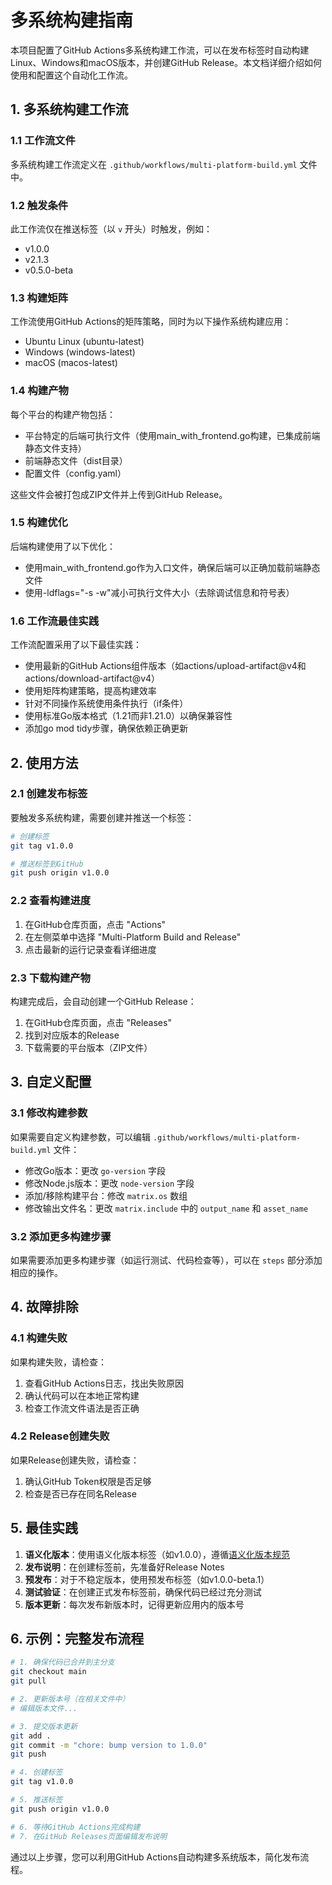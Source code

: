 # 多系统构建指南

本项目配置了GitHub Actions多系统构建工作流，可以在发布标签时自动构建Linux、Windows和macOS版本，并创建GitHub Release。本文档详细介绍如何使用和配置这个自动化工作流。

## 1. 多系统构建工作流

### 1.1 工作流文件

多系统构建工作流定义在 `.github/workflows/multi-platform-build.yml` 文件中。

### 1.2 触发条件

此工作流仅在推送标签（以 `v` 开头）时触发，例如：
- v1.0.0
- v2.1.3
- v0.5.0-beta

### 1.3 构建矩阵

工作流使用GitHub Actions的矩阵策略，同时为以下操作系统构建应用：
- Ubuntu Linux (ubuntu-latest)
- Windows (windows-latest)
- macOS (macos-latest)

### 1.4 构建产物

每个平台的构建产物包括：
- 平台特定的后端可执行文件（使用main_with_frontend.go构建，已集成前端静态文件支持）
- 前端静态文件（dist目录）
- 配置文件（config.yaml）

这些文件会被打包成ZIP文件并上传到GitHub Release。

### 1.5 构建优化

后端构建使用了以下优化：
- 使用main_with_frontend.go作为入口文件，确保后端可以正确加载前端静态文件
- 使用-ldflags="-s -w"减小可执行文件大小（去除调试信息和符号表）

### 1.6 工作流最佳实践

工作流配置采用了以下最佳实践：
- 使用最新的GitHub Actions组件版本（如actions/upload-artifact@v4和actions/download-artifact@v4）
- 使用矩阵构建策略，提高构建效率
- 针对不同操作系统使用条件执行（if条件）
- 使用标准Go版本格式（1.21而非1.21.0）以确保兼容性
- 添加go mod tidy步骤，确保依赖正确更新

## 2. 使用方法

### 2.1 创建发布标签

要触发多系统构建，需要创建并推送一个标签：

```bash
# 创建标签
git tag v1.0.0

# 推送标签到GitHub
git push origin v1.0.0
```

### 2.2 查看构建进度

1. 在GitHub仓库页面，点击 "Actions"
2. 在左侧菜单中选择 "Multi-Platform Build and Release"
3. 点击最新的运行记录查看详细进度

### 2.3 下载构建产物

构建完成后，会自动创建一个GitHub Release：

1. 在GitHub仓库页面，点击 "Releases"
2. 找到对应版本的Release
3. 下载需要的平台版本（ZIP文件）

## 3. 自定义配置

### 3.1 修改构建参数

如果需要自定义构建参数，可以编辑 `.github/workflows/multi-platform-build.yml` 文件：

- 修改Go版本：更改 `go-version` 字段
- 修改Node.js版本：更改 `node-version` 字段
- 添加/移除构建平台：修改 `matrix.os` 数组
- 修改输出文件名：更改 `matrix.include` 中的 `output_name` 和 `asset_name`

### 3.2 添加更多构建步骤

如果需要添加更多构建步骤（如运行测试、代码检查等），可以在 `steps` 部分添加相应的操作。

## 4. 故障排除

### 4.1 构建失败

如果构建失败，请检查：

1. 查看GitHub Actions日志，找出失败原因
2. 确认代码可以在本地正常构建
3. 检查工作流文件语法是否正确

### 4.2 Release创建失败

如果Release创建失败，请检查：

1. 确认GitHub Token权限是否足够
2. 检查是否已存在同名Release

## 5. 最佳实践

1. **语义化版本**：使用语义化版本标签（如v1.0.0），遵循[语义化版本规范](https://semver.org/)
2. **发布说明**：在创建标签前，先准备好Release Notes
3. **预发布**：对于不稳定版本，使用预发布标签（如v1.0.0-beta.1）
4. **测试验证**：在创建正式发布标签前，确保代码已经过充分测试
5. **版本更新**：每次发布新版本时，记得更新应用内的版本号

## 6. 示例：完整发布流程

```bash
# 1. 确保代码已合并到主分支
git checkout main
git pull

# 2. 更新版本号（在相关文件中）
# 编辑版本文件...

# 3. 提交版本更新
git add .
git commit -m "chore: bump version to 1.0.0"
git push

# 4. 创建标签
git tag v1.0.0

# 5. 推送标签
git push origin v1.0.0

# 6. 等待GitHub Actions完成构建
# 7. 在GitHub Releases页面编辑发布说明
```

通过以上步骤，您可以利用GitHub Actions自动构建多系统版本，简化发布流程。